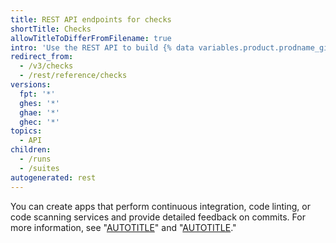 ```yaml
---
title: REST API endpoints for checks
shortTitle: Checks
allowTitleToDifferFromFilename: true
intro: 'Use the REST API to build {% data variables.product.prodname_github_apps %} that run powerful checks against the code changes in a repository.'
redirect_from:
  - /v3/checks
  - /rest/reference/checks
versions:
  fpt: '*'
  ghes: '*'
  ghae: '*'
  ghec: '*'
topics:
  - API
children:
  - /runs
  - /suites
autogenerated: rest
---
```


You can create apps that perform continuous integration, code linting, or code scanning services and provide detailed feedback on commits. For more information, see "[AUTOTITLE](/rest/guides/using-the-rest-api-to-interact-with-checks)" and "[AUTOTITLE](/apps/creating-github-apps/writing-code-for-a-github-app/building-ci-checks-with-a-github-app)."

<!-- Content after this section is automatically generated -->
